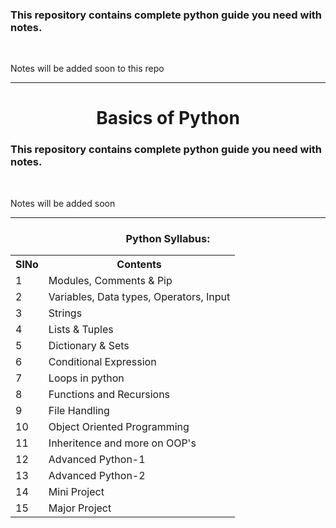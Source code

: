 <h3>This repository contains complete python guide you need with notes.</h3><br>
<p>Notes will be added soon to this repo</p>
<hr>
<h1 align="center" >Basics of Python</h1>
<h3>This repository contains complete python guide you need with notes.</h3><br>
<p>Notes will be added soon</p><hr>
<h3 align="center" >Python Syllabus: </h3>
<table align="center">
  <tr>
    <th>SlNo</th>
    <th>Contents</th>
  </tr>
  <tr>
    <td>1</td>
    <td>Modules, Comments & Pip </td>
  </tr>
  <tr>
    <td>2</td>
    <td>Variables, Data types, Operators, Input</td>
  </tr>
    <tr>
    <td>3</td>
    <td>Strings</td>
  </tr>
    <tr>
    <td>4</td>
    <td>Lists & Tuples</td>
  </tr>
    <tr>
    <td>5</td>
    <td> Dictionary & Sets </td>
  </tr>
    <tr>
    <td>6</td>
    <td>Conditional Expression </td>
  </tr>
    <tr>
    <td>7</td>
    <td>Loops in python  </td>
  </tr>
    <tr>
    <td>8</td>
    <td>Functions and Recursions</td>
  </tr>
    <tr>
    <td>9</td>
    <td>File Handling</td>
  </tr>
    <tr>
    <td>10</td>
    <td>Object Oriented Programming</td>
  </tr>
    <tr>
    <td>11</td>
    <td>Inheritence and more on OOP's</td>
  </tr>
    </tr>
    <tr>
    <td>12</td>
    <td>Advanced Python-1</td>
  </tr>
    </tr>
    <tr>
    <td>13</td>
    <td>Advanced Python-2</td>
  </tr>
    </tr>
    <tr>
    <td>14</td>
    <td>Mini Project</td>
  </tr>
    </tr>
    <tr>
    <td>15</td>
    <td>Major Project</td>
  </tr>
</table>
